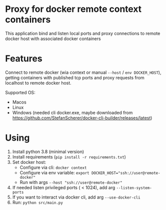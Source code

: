 # Proxy for docker remote context containers

This application bind and listen local ports and proxy connections to remote docker host with associated docker containers

# Features

Connect to remote docker (wia context or manual `--host` / `env DOCKER_HOST`), getting containers with published tcp ports and proxy requests from localhost to remote docker host.

Supported OS:
- Macos
- Linux
- Windows (needed cli docker.exe, maybe downloaded from https://github.com/StefanScherer/docker-cli-builder/releases/latest)

# Using

1. Install python 3.8 (minimal version)
2. Install requirements (`pip install -r requirements.txt`)
3. Set docker host:
   * Configure via cli: `docker context`
   * Configure via env variable: `export DOCKER_HOST="ssh://user@remote-docker"`
   * Run with args `--host "ssh://user@remote-docker"`
4. If needed listen privileged ports ( < 1024), add arg `--listen-system-ports`
5. If you want to interact via docker cli, add arg `--use-docker-cli` 
6. Run: `python src/main.py`
